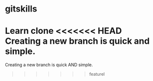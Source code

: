 # gitskills
Learn clone
<<<<<<< HEAD
Creating a new branch is quick and simple.
=======
Creating a new branch is quick AND simple.
>>>>>>> featurel
